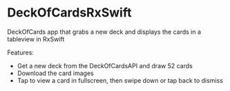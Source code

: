 # DeckOfCardsRxSwift
DeckOfCards app that grabs a new deck and displays the cards in a tableview in RxSwift

Features:
- Get a new deck from the DeckOfCardsAPI and draw 52 cards
- Download the card images
- Tap to view a card in fullscreen, then swipe down or tap back to dismiss
